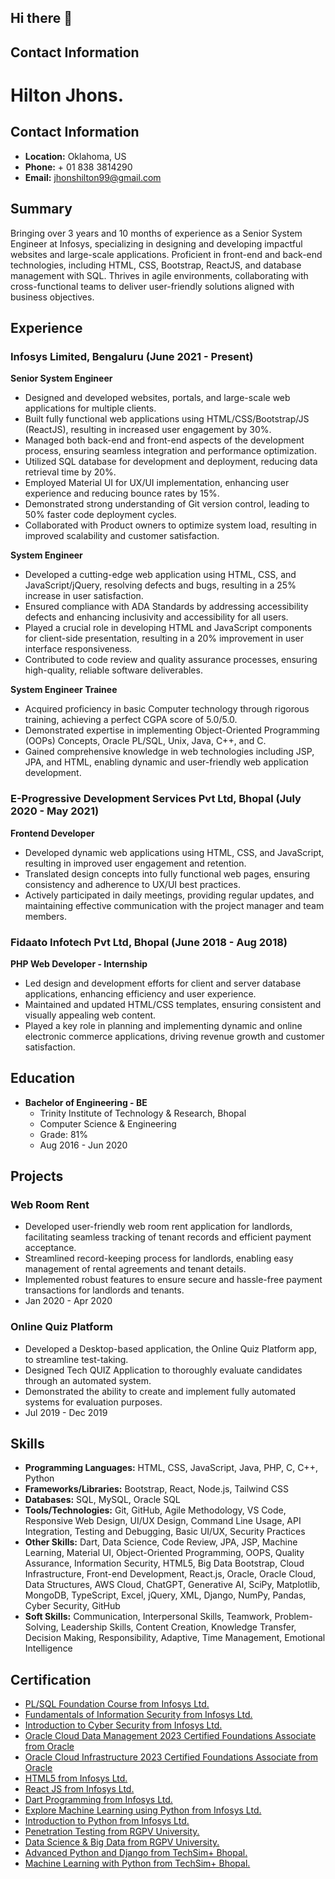 ## Hi there 👋
## Contact Information
# Hilton Jhons.

## Contact Information
- **Location:** Oklahoma, US
- **Phone:** +	01 838 3814290
- **Email:** jhonshilton99@gmail.com


## Summary
Bringing over 3 years and 10 months of experience as a Senior System Engineer at Infosys, specializing in designing and developing impactful websites and large-scale applications. Proficient in front-end and back-end technologies, including HTML, CSS, Bootstrap, ReactJS, and database management with SQL. Thrives in agile environments, collaborating with cross-functional teams to deliver user-friendly solutions aligned with business objectives.

## Experience
### Infosys Limited, Bengaluru (June 2021 - Present)
**Senior System Engineer**
- Designed and developed websites, portals, and large-scale web applications for multiple clients.
- Built fully functional web applications using HTML/CSS/Bootstrap/JS (ReactJS), resulting in increased user engagement by 30%.
- Managed both back-end and front-end aspects of the development process, ensuring seamless integration and performance optimization.
- Utilized SQL database for development and deployment, reducing data retrieval time by 20%.
- Employed Material UI for UX/UI implementation, enhancing user experience and reducing bounce rates by 15%.
- Demonstrated strong understanding of Git version control, leading to 50% faster code deployment cycles.
- Collaborated with Product owners to optimize system load, resulting in improved scalability and customer satisfaction.

**System Engineer**
- Developed a cutting-edge web application using HTML, CSS, and JavaScript/jQuery, resolving defects and bugs, resulting in a 25% increase in user satisfaction.
- Ensured compliance with ADA Standards by addressing accessibility defects and enhancing inclusivity and accessibility for all users.
- Played a crucial role in developing HTML and JavaScript components for client-side presentation, resulting in a 20% improvement in user interface responsiveness.
- Contributed to code review and quality assurance processes, ensuring high-quality, reliable software deliverables.

**System Engineer Trainee**
- Acquired proficiency in basic Computer technology through rigorous training, achieving a perfect CGPA score of 5.0/5.0.
- Demonstrated expertise in implementing Object-Oriented Programming (OOPs) Concepts, Oracle PL/SQL, Unix, Java, C++, and C.
- Gained comprehensive knowledge in web technologies including JSP, JPA, and HTML, enabling dynamic and user-friendly web application development.

### E-Progressive Development Services Pvt Ltd, Bhopal (July 2020 - May 2021)
**Frontend Developer**
- Developed dynamic web applications using HTML, CSS, and JavaScript, resulting in improved user engagement and retention.
- Translated design concepts into fully functional web pages, ensuring consistency and adherence to UX/UI best practices.
- Actively participated in daily meetings, providing regular updates, and maintaining effective communication with the project manager and team members.

### Fidaato Infotech Pvt Ltd, Bhopal (June 2018 - Aug 2018)
**PHP Web Developer - Internship**
- Led design and development efforts for client and server database applications, enhancing efficiency and user experience.
- Maintained and updated HTML/CSS templates, ensuring consistent and visually appealing web content.
- Played a key role in planning and implementing dynamic and online electronic commerce applications, driving revenue growth and customer satisfaction.

## Education
- **Bachelor of Engineering - BE**
  - Trinity Institute of Technology & Research, Bhopal
  - Computer Science & Engineering
  - Grade: 81%
  - Aug 2016 - Jun 2020

## Projects
### Web Room Rent
- Developed user-friendly web room rent application for landlords, facilitating seamless tracking of tenant records and efficient payment acceptance.
- Streamlined record-keeping process for landlords, enabling easy management of rental agreements and tenant details.
- Implemented robust features to ensure secure and hassle-free payment transactions for landlords and tenants.
- Jan 2020 - Apr 2020

### Online Quiz Platform
- Developed a Desktop-based application, the Online Quiz Platform app, to streamline test-taking.
- Designed Tech QUIZ Application to thoroughly evaluate candidates through an automated system.
- Demonstrated the ability to create and implement fully automated systems for evaluation purposes.
- Jul 2019 - Dec 2019

## Skills
- **Programming Languages:** HTML, CSS, JavaScript, Java, PHP, C, C++, Python
- **Frameworks/Libraries:** Bootstrap, React, Node.js, Tailwind CSS
- **Databases:** SQL, MySQL, Oracle SQL
- **Tools/Technologies:** Git, GitHub, Agile Methodology, VS Code, Responsive Web Design, UI/UX Design, Command Line Usage, API Integration, Testing and Debugging, Basic UI/UX, Security Practices
- **Other Skills:** Dart, Data Science, Code Review, JPA, JSP, Machine Learning, Material UI, Object-Oriented Programming, OOPS, Quality Assurance, Information Security, HTML5, Big Data Bootstrap, Cloud Infrastructure, Front-end Development, React.js, Oracle, Oracle Cloud, Data Structures, AWS Cloud, ChatGPT, Generative AI, SciPy, Matplotlib, MongoDB, TypeScript, Excel, jQuery, XML, Django, NumPy, Pandas, Cyber Security, GitHub
- **Soft Skills:** Communication, Interpersonal Skills, Teamwork, Problem-Solving, Leadership Skills, Content Creation, Knowledge Transfer, Decision Making, Responsibility, Adaptive, Time Management, Emotional Intelligence

## Certification
- [PL/SQL Foundation Course from Infosys Ltd.](https://drive.google.com/file/d/1bfVRCWT5BvmbF8QtD2rCD5GrEvC93l2B/view)
- [Fundamentals of Information Security from Infosys Ltd.](https://drive.google.com/file/d/1ae4kei2Nv_Ycs8LgWoYfH9hZ9ad138HJ/view)
- [Introduction to Cyber Security from Infosys Ltd.](https://drive.google.com/file/d/1aYINjlm6XCwE6Fi14Thi2oqchBTZRYig/view)
- [Oracle Cloud Data Management 2023 Certified Foundations Associate from Oracle](https://drive.google.com/file/d/1aXdj5zff43QsJYbEoZThVhmw77fx1jOH/view)
- [Oracle Cloud Infrastructure 2023 Certified Foundations Associate from Oracle](https://drive.google.com/file/d/1aNLLKihskK270ppYdDxEVFPNLIB2UFIN/view)
- [HTML5 from Infosys Ltd.](https://drive.google.com/file/d/1bgvEaK5ZtV-7So0JR1r8nliVro4h3-hy/view)
- [React JS from Infosys Ltd.](https://drive.google.com/file/d/1bYpZSoriCX1Qa_JxXyOqLjDDqE0aWK5W/view)
- [Dart Programming from Infosys Ltd.](https://drive.google.com/file/d/1bwZdiO5MbNJ4dP3TakfivNXvyJ0tS8Gx/view)
- [Explore Machine Learning using Python from Infosys Ltd.](https://drive.google.com/file/d/1bwqHK1RoDDuHMpMmLbOYHtDC2yg10TYB/view)
- [Introduction to Python from Infosys Ltd.](https://drive.google.com/file/d/1byM4xASASrBw6hcoHnU98YDow-gAVMfx/view)
- [Penetration Testing from RGPV University.](https://drive.google.com/file/d/147WFgZZvsKBW5wqfTd5fjXzIO1KzgHmh/view)
- [Data Science & Big Data from RGPV University.](https://drive.google.com/file/d/1c6GymBBXtVdInzzKI9BBznCqmlfKoaGW/view)
- [Advanced Python and Django from TechSim+ Bhopal.](https://drive.google.com/file/d/1c7u7laHSQi68gjNdVugoQEUEDLjp3GoY/view)
- [Machine Learning with Python from TechSim+ Bhopal.](https://drive.google.com/file/d/1c9bHgfKejhwYV1FIvzq37onsQ2Agt13g/view)
<!--
**SmartDev-531/SmartDev-531** is a ✨ _special_ ✨ repository because its `README.md` (this file) appears on your GitHub profile.

Here are some ideas to get you started:

- 🔭 I’m currently working on ...
- 🌱 I’m currently learning ...
- 👯 I’m looking to collaborate on ...
- 🤔 I’m looking for help with ...
- 💬 Ask me about ...
- 📫 How to reach me: ...
- 😄 Pronouns: ...
- ⚡ Fun fact: ...
-->
